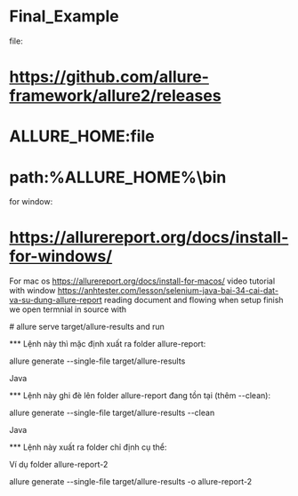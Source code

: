 # Final\_Example

file:
# https://github.com/allure-framework/allure2/releases

# ALLURE_HOME:file

# path:%ALLURE_HOME%\bin

for window:
# https://allurereport.org/docs/install-for-windows/
For mac os
https://allurereport.org/docs/install-for-macos/
video tutorial with window
https://anhtester.com/lesson/selenium-java-bai-34-cai-dat-va-su-dung-allure-report
reading document and flowing
when setup finish
we open termnial in source with 


\# allure serve target/allure-results and run



\*\*\* Lệnh này thì mặc định xuất ra folder allure-report:



allure generate --single-file target/allure-results

Java



\*\*\* Lệnh này ghi đè lên folder allure-report đang tồn tại (thêm --clean):



allure generate --single-file target/allure-results --clean

Java



\*\*\* Lệnh này xuất ra folder chỉ định cụ thể:

Ví dụ folder allure-report-2



allure generate --single-file target/allure-results -o allure-report-2

